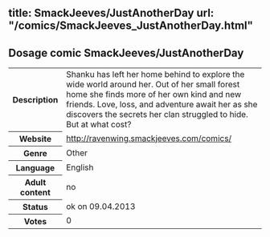 title: SmackJeeves/JustAnotherDay
url: "/comics/SmackJeeves_JustAnotherDay.html"
---
Dosage comic SmackJeeves/JustAnotherDay
-----------------------------------------

<table class="comicinfo">
<tr>
<th>Description</th><td>Shanku has left her home behind to explore the wide world around her. Out of her small forest home she finds more of her own kind and new friends. Love, loss, and adventure await her as she discovers the secrets her clan struggled to hide. But at what cost?</td>
</tr>
<tr>
<th>Website</th><td><a href="http://ravenwing.smackjeeves.com/comics/">http://ravenwing.smackjeeves.com/comics/</a></td>
</tr>
<tr>
<th>Genre</th><td>Other</td>
</tr>
<tr>
<th>Language</th><td>English</td>
</tr>
<tr>
<th>Adult content</th><td>no</td>
</tr>
<tr>
<th>Status</th><td>ok on 09.04.2013</td>
</tr>
<tr>
<th>Votes</th><td>0</div></td>
</tr>
</table>
